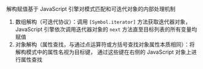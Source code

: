 解构赋值基于 JavaScript 引擎对模式匹配和可迭代对象的内部处理机制

1. 数组解构（可迭代协议）：调用 `[Symbol.iterator]` 方法获取迭代器对象，JavaScript 引擎依次调用迭代器对象的 `next` 方法直至目标列表的所有变量均赋值
2. 对象解构（属性查找，与通过点运算符或方括号查找对象属性本质相同）：将解构模式中的属性名视为目标键， 通过这些键在右侧的 JavaScript 对象上进行属性查找

